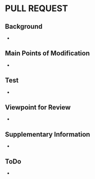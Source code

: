 # PULL REQUEST

## Background

*

## Main Points of Modification

*

## Test

*

## Viewpoint for Review

*

## Supplementary Information


*
## ToDo

*
